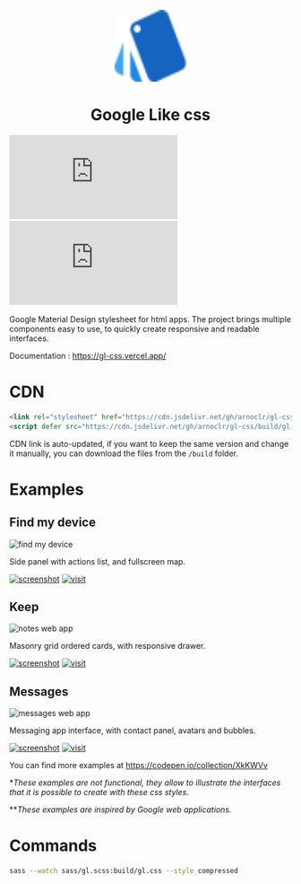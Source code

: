 <p align="center"><img width="128" height="128" src="./docs/assets/logo.svg"></p>
<h1 align="center">Google Like css</h1>

![GitHub file size in bytes](https://img.shields.io/github/size/arnoclr/gl-css/build/gl.css?label=gl.css)
![GitHub file size in bytes](https://img.shields.io/github/size/arnoclr/gl-css/build/gl.js?label=gl.js)

Google Material Design stylesheet for html apps. The project brings multiple components easy to use, to quickly create responsive and readable interfaces.

Documentation : https://gl-css.vercel.app/

# CDN

```html
<link rel="stylesheet" href="https://cdn.jsdelivr.net/gh/arnoclr/gl-css/build/gl.min.css">
<script defer src="https://cdn.jsdelivr.net/gh/arnoclr/gl-css/build/gl.min.js"></script>
```

CDN link is auto-updated, if you want to keep the same version and change it manually, you can download the files from the `/build` folder.

# Examples

## Find my device

![find my device](https://i.imgur.com/1YqvoUcm.png)

Side panel with actions list, and fullscreen map.

[![screenshot](https://i.imgur.com/nDBLXa9.png)](https://i.imgur.com/1YqvoUc.png)
[![visit](https://i.imgur.com/io1R0wR.png)](https://codepen.io/_aryx_/full/KKNmJRM)

## Keep

![notes web app](https://i.imgur.com/qExQmczm.png)

Masonry grid ordered cards, with responsive drawer.

[![screenshot](https://i.imgur.com/nDBLXa9.png)](https://i.imgur.com/qExQmcz.png)
[![visit](https://i.imgur.com/io1R0wR.png)](https://codepen.io/_aryx_/full/rNWmEQo)

## Messages

![messages web app](https://i.imgur.com/DkE09FLm.png)

Messaging app interface, with contact panel, avatars and bubbles.

[![screenshot](https://i.imgur.com/nDBLXa9.png)](https://i.imgur.com/DkE09FL.png)
[![visit](https://i.imgur.com/io1R0wR.png)](https://codepen.io/_aryx_/full/rNWwMQV)

You can find more examples at https://codepen.io/collection/XkKWVv

**These examples are not functional, they allow to illustrate the interfaces that it is possible to create with these css styles.*

***These examples are inspired by Google web applications.*

# Commands

```sh
sass --watch sass/gl.scss:build/gl.css --style compressed
```